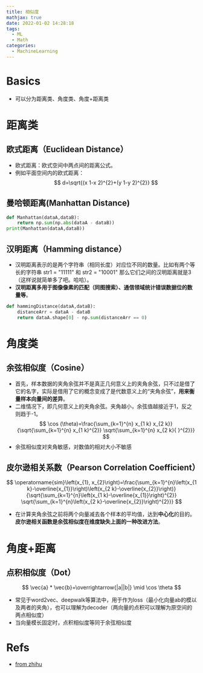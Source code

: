 ```yaml
---
title: 相似度
mathjax: true
date: 2022-01-02 14:28:18
tags:
  - ML
  - Math
categories:
  - MachineLearning
---
```


# Basics
- 可以分为距离类、角度类、角度+距离类
<!-- more -->

# 距离类
## 欧式距离（Euclidean Distance）
- 欧式距离：欧式空间中两点间的距离公式。
- 例如平面空间内的欧式距离：
$$
d=\sqrt{(x 1-x 2)^{2}+(y 1-y 2)^{2}}
$$

## 曼哈顿距离(Manhattan Distance)
```Python
def Manhattan(dataA,dataB):
    return np.sum(np.abs(dataA - dataB))
print(Manhattan(dataA,dataB))
```

## 汉明距离（Hamming distance）
- 汉明距离表示的是两个字符串（相同长度）对应位不同的数量。比如有两个等长的字符串 str1 = "11111" 和 str2 = "10001" 那么它们之间的汉明距离就是3（这样说就简单多了吧。哈哈）。
- **汉明距离多用于图像像素的匹配（同图搜索）、通信领域统计错误数据位的数量等**。
```Python
def hammingDistance(dataA,dataB):
    distanceArr = dataA - dataB
    return dataA.shape[0] - np.sum(distanceArr == 0)
```

# 角度类
## 余弦相似度（Cosine）
- 首先，样本数据的夹角余弦并不是真正几何意义上的夹角余弦，只不过是借了它的名字，实际是借用了它的概念变成了是代数意义上的“夹角余弦”，**用来衡量样本向量间的差异**。
- 二维情况下，即几何意义上的夹角余弦。夹角越小，余弦值越接近于1，反之则趋于-1。
$$
\cos (\theta)=\frac{\sum_{k=1}^{n} x_{1 k} x_{2 k}}{\sqrt{\sum_{k=1}^{n} x_{1 k}^{2}} \sqrt{\sum_{k=1}^{n} x_{2 k}{ }^{2}}}
$$
- 余弦相似度对夹角敏感，对数值的相对大小不敏感

## 皮尔逊相关系数（Pearson Correlation Coefficient）
$$
\operatorname{sim}\left(x_{1}, x_{2}\right)=\frac{\sum_{k=1}^{n}\left(x_{1 k}-\overline{x_{1}}\right)\left(x_{2 k}-\overline{x_{2}}\right)}{\sqrt{\sum_{k=1}^{n}\left(x_{1 k}-\overline{x_{1}}\right)^{2}} \sqrt{\sum_{k=1}^{n}\left(x_{2 k}-\overline{x_{2}}\right)^{2}}}
$$
- 在计算夹角余弦之前将两个向量减去各个样本的平均值，达到**中心化**的目的。**皮尔逊相关函数是余弦相似度在维度缺失上面的一种改进方法**。


# 角度+距离
## 点积相似度（Dot）
$$
\vec{a} * \vec{b}=\overrightarrow{|a||b|} \mid \cos \theta
$$
- 常见于word2vec、deepwalk等算法中，用于作为loss（最小化向量ab的模以及两者的夹角），也可以理解为decoder（两向量的点积可以理解为原空间的两点相似度）
- 当向量模长固定时，点积相似度等同于余弦相似度

# Refs
- [from zhihu](https://zhuanlan.zhihu.com/p/33164335)